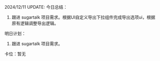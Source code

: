 2024/12/11 UPDATE:
今日总结：

1. 跟进 sugartalk 项目需求。根据UI自定义导出下拉组件完成导出选项ui，根据原有逻辑调整导出逻辑。

明日计划：

1. 跟进 sugartalk 项目需求。

卡位：暂无

